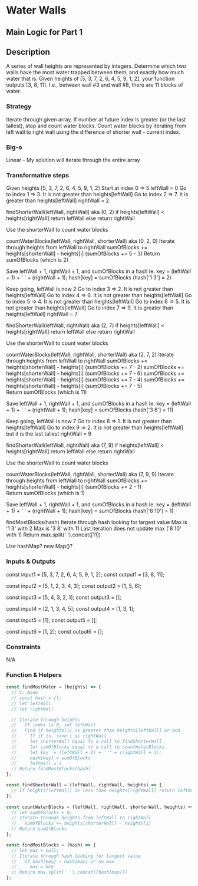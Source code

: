# Water Walls


## Main Logic for Part 1

## Description 
A series of wall heights are represented by integers. Determine which two walls have the most water trapped between them, and exactly how much water that is.
Given heights of [5, 3, 7, 2, 6, 4, 5, 9, 1, 2], your function outputs [3, 8, 11]. I.e., between wall #3 and wall #8, there are 11 blocks of water.

### Strategy 
Iterate through given array. If number at future index is greater (or the last tallest), stop and count water blocks. Count water blocks by iterating from left wall to right wall using the difference of shorter wall - current index.

### Big-o
Linear - My solution will iterate through the entire array

### Transformative steps
Given heights [5, 3, 7, 2, 6, 4, 5, 9, 1, 2]
Start at index 0 => 5
leftWall = 0
Go to index 1 => 3. It is not greater than heights[leftWall]
Go to index 2 => 7. It is greater than heights[leftWall]
rightWall = 2

findShorterWall(leftWall, rightWall) aka (0, 2)
  if heights[leftWall] < heights[rightWall] return leftWall else return rightWall

Use the shorterWall to count water blocks

countWaterBlocks(leftWall, rightWall, shorterWall) aka (0, 2, 0)
  Iterate through heights from leftWall to rightWall
    sumOfBlocks += heights[shorterWall] - heights[i] (sumOfBlocks += 5 - 3)
  Return sumOfBlocks (which is 2)

Save leftWall + 1, rightWall + 1, and sumOfBlocks in a hash 
  Ie. key = (leftWall + 1) + ' ' + (rightWall + 1);
      hash[key] = sumOfBlocks (hash['1 3'] = 2)

Keep going, leftWall is now 2
Go to index 3 => 2. It is not greater than heights[leftWall]
Go to index 4 => 6. It is not greater than heights[leftWall]
Go to index 5 => 4. It is not greater than heights[leftWall]
Go to index 6 => 5. It is not greater than heights[leftWall]
Go to index 7 => 9. It is greater than heights[leftWall]
rightWall = 7

findShorterWall(leftWall, rightWall) aka (2, 7)
  if heights[leftWall] < heights[rightWall] return leftWall else return rightWall

Use the shorterWall to count water blocks

countWaterBlocks(leftWall, rightWall, shorterWall) aka (2, 7, 2)
  Iterate through heights from leftWall to rightWall
    sumOfBlocks += heights[shorterWall] - heights[i] (sumOfBlocks += 7 - 2)
    sumOfBlocks += heights[shorterWall] - heights[i] (sumOfBlocks += 7 - 6)
    sumOfBlocks += heights[shorterWall] - heights[i] (sumOfBlocks += 7 - 4)
    sumOfBlocks += heights[shorterWall] - heights[i] (sumOfBlocks += 7 - 5)    
  Return sumOfBlocks (which is 11)

Save leftWall + 1, rightWall + 1, and sumOfBlocks in a hash
  Ie. key = (leftWall + 1) + ' ' + (rightWall + 1);
      hash[key] = sumOfBlocks (hash['3 8'] = 11)

Keep going, leftWall is now 7
Go to index 8 => 1. It is not greater than heights[leftWall]
Go to index 9 => 2. It is not greater than heights[leftWall] but it is the last tallest
rightWall = 9

findShorterWall(leftWall, rightWall) aka (7, 9)
  if heights[leftWall] < heights[rightWall] return leftWall else return rightWall

Use the shorterWall to count water blocks

countWaterBlocks(leftWall, rightWall, shorterWall) aka (7, 9, 9)
  Iterate through heights from leftWall to rightWall
    sumOfBlocks += heights[shorterWall] - heights[i] (sumOfBlocks += 2 - 1)  
  Return sumOfBlocks (which is 1)

Save leftWall + 1, rightWall + 1, and sumOfBlocks in a hash
  Ie. key = (leftWall + 1) + ' ' + (rightWall + 1);
      hash[key] = sumOfBlocks (hash['8 10'] = 1)

findMostBlocks(hash)
  Iterate through hash looking for largest value
    Max is '1 3' with 2
    Max is '3 8' with 11
    Last iteration does not update max ('8 10' with 1)
  Return max.split(' ').concat([11])

Use hashMap? new Map()?

### Inputs & Outputs
const input1 = [5, 3, 7, 2, 6, 4, 5, 9, 1, 2];
const output1 = [3, 8, 11];

const input2 = [5, 1, 2, 3, 4, 3];
const output2 = [1, 5, 6];

const input3 = [5, 4, 3, 2, 1];
const output3 = [];

const input4 = [2, 1, 3, 4, 5];
const output4 = [1, 3, 1];

const input5 = [1];
const output5 = [];

const input6 = [1, 2];
const output6 = [];

### Constraints
N/A

### Function & Helpers
``` javascript
const findMostWater = (heights) => {
  // C: None
  // const hash = {};
  // let leftWall
  // let rightWall

  // Iterate through heights
  //   If index is 0, set leftWall
  //   Find if heights[i] is greater than heights[leftWall] or end
  //     If it is, save i as rightWall
  //     let shorterWall equal to a call to findShorterWall
  //     let sumOfBlocks equal to a call to countWaterBlocks
  //     let key  = (leftWall + 1) + ' ' + (rightWall + 1);
  //     hash[key] = sumOfBlocks 
  //     leftWall = i
  // Return findMostBlocks(hash)
};

const findShorterWall = (leftWall, rightWall, heights) => {
  // If heights[leftWall] is less than heights[rightWall] return leftWall, otherwise rightWall
};
  
const countWaterBlocks = (leftWall, rightWall, shorterWall, heights) => {
  // let sumOfBlocks = 0;
  // Iterate through heights from leftWall to rightWall
  //   sumOfBlocks += heights[shorterWall] - heights[i]
  // Return sumOfBlocks
};

const findMostBlocks = (hash) => {
  // let max = null;
  // Iterate through hash looking for largest value
  //   If hash[key] > hash[max] or no max
  //     max = key
  // Return max.split(' ').concat([hash[max]]) 
};
```
